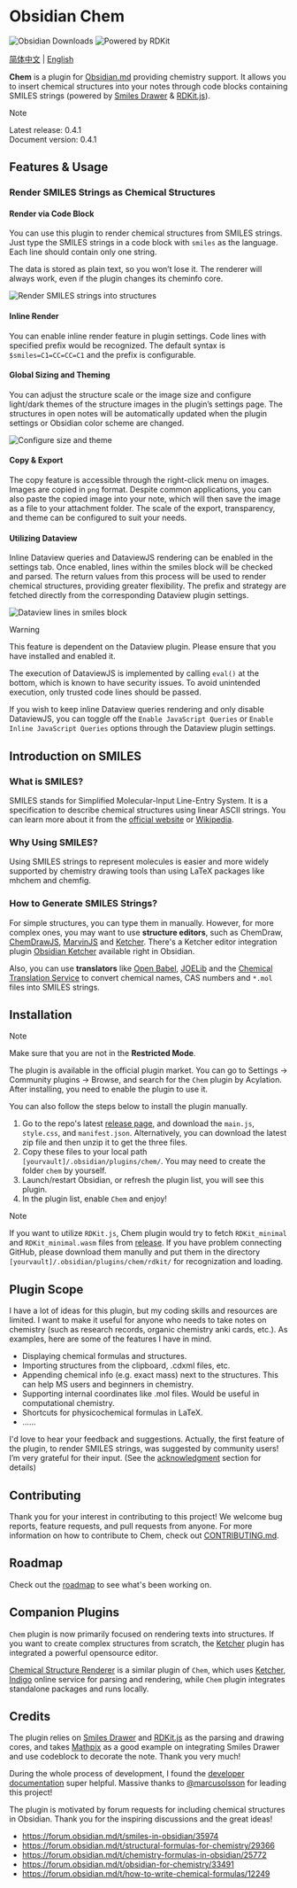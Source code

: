 # Obsidian Chem

![Obsidian Downloads](https://img.shields.io/badge/dynamic/json?logo=obsidian&color=%23483699&label=downloads&query=%24%5B%22chem%22%5D.downloads&url=https%3A%2F%2Fraw.githubusercontent.com%2Fobsidianmd%2Fobsidian-releases%2Fmaster%2Fcommunity-plugin-stats.json) ![Powered by RDKit](https://img.shields.io/badge/Powered%20by-RDKit-3838ff.svg?logo=data:image/png;base64,iVBORw0KGgoAAAANSUhEUgAAABAAAAAQBAMAAADt3eJSAAAABGdBTUEAALGPC/xhBQAAACBjSFJNAAB6JgAAgIQAAPoAAACA6AAAdTAAAOpgAAA6mAAAF3CculE8AAAAFVBMVEXc3NwUFP8UPP9kZP+MjP+0tP////9ZXZotAAAAAXRSTlMAQObYZgAAAAFiS0dEBmFmuH0AAAAHdElNRQfmAwsPGi+MyC9RAAAAQElEQVQI12NgQABGQUEBMENISUkRLKBsbGwEEhIyBgJFsICLC0iIUdnExcUZwnANQWfApKCK4doRBsKtQFgKAQC5Ww1JEHSEkAAAACV0RVh0ZGF0ZTpjcmVhdGUAMjAyMi0wMy0xMVQxNToyNjo0NyswMDowMDzr2J4AAAAldEVYdGRhdGU6bW9kaWZ5ADIwMjItMDMtMTFUMTU6MjY6NDcrMDA6MDBNtmAiAAAAAElFTkSuQmCC)

[简体中文](README-ZH.md) | [English](README.md)

**Chem** is a plugin for [Obsidian.md](https://obsidian.md/) providing chemistry support. It allows you to insert chemical structures into your notes through code blocks containing SMILES strings (powered by [Smiles Drawer](https://github.com/reymond-group/smilesDrawer) & [RDKit.js](https://github.com/rdkit/rdkit-js)).

> [!Note]
> Latest release: 0.4.1  
> Document version: 0.4.1  

## Features & Usage

### Render SMILES Strings as Chemical Structures

#### Render via Code Block

You can use this plugin to render chemical structures from SMILES strings. Just type the SMILES strings in a code block with `smiles` as the language. Each line should contain only one string.

The data is stored as plain text, so you won’t lose it. The renderer will always work, even if the plugin changes its cheminfo core.

![Render SMILES strings into structures](https://github.com/Acylation/obsidian-chem/assets/73122375/a9f9a440-dc66-4689-ab1a-1ef265242778)

#### Inline Render

You can enable inline render feature in plugin settings. Code lines with specified prefix would be recognized. The default syntax is `$smiles=C1=CC=CC=C1` and the prefix is configurable.

#### Global Sizing and Theming

You can adjust the structure scale or the image size and configure light/dark themes of the structure images in the plugin’s settings page. The structures in open notes will be automatically updated when the plugin settings or Obsidian color scheme are changed.

![Configure size and theme](https://github.com/Acylation/obsidian-chem/assets/73122375/fde8d0a4-2c9c-458c-b357-78952480b755)

#### Copy & Export

The copy feature is accessible through the right-click menu on images. Images are copied in `png` format. Despite common applications, you can also paste the copied image into your note, which will then save the image as a file to your attachment folder. The scale of the export, transparency, and theme can be configured to suit your needs.

#### Utilizing Dataview

Inline Dataview queries and DataviewJS rendering can be enabled in the settings tab. Once enabled, lines within the smiles block will be checked and parsed. The return values from this process will be used to render chemical structures, providing greater flexibility. The prefix and strategy are fetched directly from the corresponding Dataview plugin settings.

![Dataview lines in smiles block](https://github-production-user-asset-6210df.s3.amazonaws.com/73122375/292734194-d227fdb8-9c8f-4c87-965a-73c0f2445993.png)

> [!Warning]
> This feature is dependent on the Dataview plugin. Please ensure that you have installed and enabled it.
>
> The execution of DataviewJS is implemented by calling `eval()` at the bottom, which is known to have security issues. To avoid unintended execution, only trusted code lines should be passed.  
>
> If you wish to keep inline Dataview queries rendering and only disable DataviewJS, you can toggle off the `Enable JavaScript Queries` or `Enable Inline JavaScript Queries` options through the Dataview plugin settings.  

## Introduction on SMILES

### What is SMILES?

SMILES stands for Simplified Molecular-Input Line-Entry System. It is a specification to describe chemical structures using linear ASCII strings. You can learn more about it from the [official website](http://opensmiles.org/opensmiles.html) or [Wikipedia](https://en.wikipedia.org/wiki/Simplified_molecular-input_line-entry_system).

### Why Using SMILES?

Using SMILES strings to represent molecules is easier and more widely supported by chemistry drawing tools than using LaTeX packages like mhchem and chemfig.

### How to Generate SMILES Strings?

For simple structures, you can type them in manually. However, for more complex ones, you may want to use **structure editors**, such as ChemDraw, [ChemDrawJS](https://chemdrawdirect.perkinelmer.cloud/js/sample/index.html#), [MarvinJS](https://marvinjs-demo.chemaxon.com/latest/index.html) and [Ketcher](https://lifescience.opensource.epam.com/KetcherDemoSA/index.html). There's a Ketcher editor integration plugin [Obsidian Ketcher](https://github.com/yuleicul/obsidian-ketcher) available right in Obsidian.

Also, you can use **translators** like [Open Babel](https://openbabel.org/), [JOELib](https://sourceforge.net/projects/joelib/) and the [Chemical Translation Service](https://cts.fiehnlab.ucdavis.edu/) to convert chemical names, CAS numbers and `*.mol` files into SMILES strings.

## Installation

> [!Note]  
> Make sure that you are not in the **Restricted Mode**.

The plugin is available in the official plugin market. You can go to Settings → Community plugins → Browse, and search for the `Chem` plugin by Acylation. After installing, you need to enable the plugin to use it.

You can also follow the steps below to install the plugin manually.

1. Go to the repo's latest [release page](https://github.com/Acylation/obsidian-chem/releases/latest), and download the `main.js`, `style.css`, and `manifest.json`. Alternatively, you can download the latest zip file and then unzip it to get the three files.
2. Copy these files to your local path `[yourvault]/.obsidian/plugins/chem/`. You may need to create the folder `chem` by yourself.
3. Launch/restart Obsidian, or refresh the plugin list, you will see this plugin.
4. In the plugin list, enable `Chem` and enjoy!

> [!Note]
> If you want to utilize `RDKit.js`, Chem plugin would try to fetch `RDKit_minimal` and `RDKit_minimal.wasm` files from [release](https://github.com/Acylation/obsidian-chem/releases/latest). If you have problem connecting GitHub, please download them manully and put them in the directory `[yourvault]/.obsidian/plugins/chem/rdkit/` for recognization and loading.

## Plugin Scope

I have a lot of ideas for this plugin, but my coding skills and resources are limited. I want to make it useful for anyone who needs to take notes on chemistry (such as research records, organic chemistry anki cards, etc.). As examples, here are some of the features I have in mind.

- Displaying chemical formulas and structures.
- Importing structures from the clipboard, .cdxml files, etc.
- Appending chemical info (e.g. exact mass) next to the structures. This can help MS users and beginners in chemistry.
- Supporting internal coordinates like .mol files. Would be useful in computational chemistry.
- Shortcuts for physicochemical formulas in LaTeX.
- ......

I'd love to hear your feedback and suggestions. Actually, the first feature of the plugin, to render SMILES strings, was suggested by community users! I’m very grateful for their input. (See the [acknowledgment](https://github.com/Acylation/obsidian-chem#acknowledgment) section for details)

## Contributing

Thank you for your interest in contributing to this project! We welcome bug reports, feature requests, and pull requests from anyone. For more information on how to contribute to Chem, check out [CONTRIBUTING.md](docs/CONTRIBUTING.md).

## Roadmap

Check out the [roadmap](https://github.com/users/Acylation/projects/6) to see what's been working on.

## Companion Plugins

`Chem` plugin is now primarily focused on rendering texts into structures. If you want to create complex structures from scratch, the [Ketcher](https://github.com/yuleicul/obsidian-ketcher) plugin has integrated a powerful opensource editor.

[Chemical Structure Renderer](https://github.com/xaya1001/obsidian-Chemical-Structure-Renderer) is a similar plugin of `Chem`, which uses [Ketcher](https://github.com/epam/ketcher), [Indigo](https://github.com/epam/Indigo) online service for parsing and rendering, while `Chem` plugin integrates standalone packages and runs locally.

## Credits

The plugin relies on [Smiles Drawer](https://github.com/reymond-group/smilesDrawer) and [RDKit.js](https://github.com/rdkit/rdkit-js) as the parsing and drawing cores, and takes [Mathpix](https://github.com/Mathpix/mathpix-markdown-it) as a good example on integrating Smiles Drawer and use codeblock to decorate the note. Thank you very much!

During the whole process of development, I found the [developer documentation](https://docs.obsidian.md/Plugins/Getting+started/Build+a+plugin) super helpful. Massive thanks to [@marcusolsson](https://github.com/marcusolsson) for leading this project!

The plugin is motivated by forum requests for including chemical structures in Obsidian. Thank you for the inspiring discussions and the great ideas!

- <https://forum.obsidian.md/t/smiles-in-obsidian/35974>
- <https://forum.obsidian.md/t/structural-formulas-for-chemistry/29366>
- <https://forum.obsidian.md/t/chemistry-formulas-in-obsidian/25772>
- <https://forum.obsidian.md/t/obsidian-for-chemistry/33491>
- <https://forum.obsidian.md/t/how-to-write-chemical-formulas/12249>
